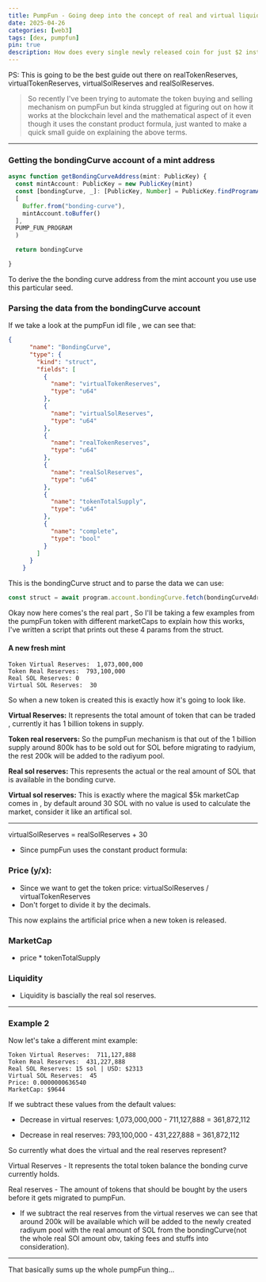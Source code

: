 ```yaml
---
title: PumpFun - Going deep into the concept of real and virtual liquidity with the migration process.
date: 2025-04-26
categories: [web3]
tags: [dex, pumpfun]    
pin: true
description: How does every single newly released coin for just $2 instantly has a market cap of $5,000???!
---
```


PS: This is going to be the best guide out there on realTokenReserves, virtualTokenReserves, virtualSolReserves and realSolReserves.

> So recently I've been trying to automate the token buying and selling mechanism on pumpFun but kinda struggled at figuring out on how it works at the blockchain level and the mathematical aspect of it even though it uses the constant product formula, just wanted to make a quick small guide on explaining the above terms.

---

### Getting the bondingCurve account of a mint address 

```typescript
async function getBondingCurveAddress(mint: PublicKey) {
  const mintAccount: PublicKey = new PublicKey(mint)
  const [bondingCurve, _]: [PublicKey, Number] = PublicKey.findProgramAddressSync(
  [
    Buffer.from("bonding-curve"),
    mintAccount.toBuffer()
  ], 
  PUMP_FUN_PROGRAM
  )

  return bondingCurve

}
```
To derive the the bonding curve address from the mint account you use use this particular seed.

### Parsing the data from the bondingCurve account

If we take a look at the pumpFun idl file , we can see that:

```json
{
      "name": "BondingCurve",
      "type": {
        "kind": "struct",
        "fields": [
          {
            "name": "virtualTokenReserves",
            "type": "u64"
          },
          {
            "name": "virtualSolReserves",
            "type": "u64"
          },
          {
            "name": "realTokenReserves",
            "type": "u64"
          },
          {
            "name": "realSolReserves",
            "type": "u64"
          },
          {
            "name": "tokenTotalSupply",
            "type": "u64"
          },
          {
            "name": "complete",
            "type": "bool"
          }
        ]
      }
    }
```

This is the bondingCurve struct and to parse the data we can use:

```typescript
const struct = await program.account.bondingCurve.fetch(bondingCurveAdress);
```

Okay now  here comes's the real part , So I'll be taking a few examples from the pumpFun token with different marketCaps to explain how this works, I've written a script that prints out these 4 params from the struct.

#### A new fresh mint

```
Token Virtual Reserves:  1,073,000,000
Token Real Reserves:  793,100,000
Real SOL Reserves: 0 
Virtual SOL Reserves:  30
```

So when a new token is created this is exactly how it's going to look like.

__Virtual Reserves:__ It represents the total amount of token that can be traded , currently it has 1 billion tokens in supply.

__Token real reservers:__ So the pumpFun mechanism is that out of the 1 billion supply around 800k has to be sold out for SOL before migrating to radyium, the rest 200k will be added to the radiyum pool.

__Real sol reserves:__ This represents the actual or the real amount of SOL that is available in the bonding curve.

__Virtual sol reserves:__ This is exactly where the magical $5k marketCap comes in , by default around 30 SOL with no value is used to calculate the market, consider it like an artifical sol.

---

virtualSolReserves = realSolReserves + 30 

- Since pumpFun uses the constant product formula:

### Price (y/x): 
- Since we want to get the token price: virtualSolReserves / virtualTokenReserves
- Don't forget to divide it by the decimals.

This now explains the artificial price when a new token is released.

### MarketCap

- price * tokenTotalSupply

### Liquidity

- Liquidity is bascially the real sol reserves.

---

### Example 2

Now let's take a different mint example:

```
Token Virtual Reserves:  711,127,888
Token Real Reserves:  431,227,888
Real SOL Reserves: 15 sol | USD: $2313
Virtual SOL Reserves:  45
Price: 0.0000000636540
MarketCap: $9644
```

If we subtract these values from the default values:

- Decrease in virtual reserves: 1,073,000,000 - 711,127,888 = 361,872,112

- Decrease in real reserves: 793,100,000 - 431,227,888 = 361,872,112

So currently what does the virtual and the real reserves represent?

Virtual Reserves - It represents the total token balance the bonding curve currently holds.

Real reserves - The amount of tokens that should be bought by the users before it gets migrated to pumpFun.

- If we subtract the real reserves from the virtual reserves we can see that around 200k will be available which will be added to the newly created radiyum pool with the real amount of SOL from the bondingCurve(not the whole real SOl amount obv, taking fees and stuffs into consideration).

---

That basically sums up the whole pumpFun thing... 

